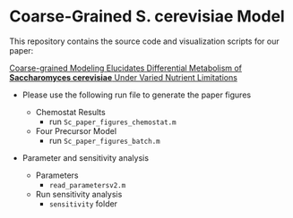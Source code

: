 # Coarse-Grained S. cerevisiae Model
This repository contains the source code and visualization scripts for our paper: 

[Coarse-grained Modeling Elucidates Differential Metabolism of __Saccharomyces cerevisiae__ Under Varied Nutrient Limitations]()

- Please use the following run file to generate the paper figures
    - Chemostat Results
        - run `Sc_paper_figures_chemostat.m` 
    - Four Precursor Model
        - run `Sc_paper_figures_batch.m` 

- Parameter and sensitivity analysis
    - Parameters
        - `read_parametersv2.m` 
    - Run sensitivity analysis
        - `sensitivity` folder     